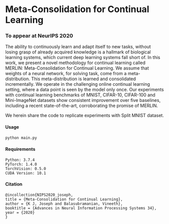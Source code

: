 # Meta-Consolidation for Continual Learning 
### To appear at NeurIPS 2020

The ability to continuously learn and adapt itself to new tasks, without losing grasp of already acquired knowledge is a hallmark of biological learning systems, which current deep learning systems fall short of. In this work, we present a novel methodology for continual learning called MERLIN: Meta-Consolidation for Continual Learning.
We assume that weights of a neural network, for solving task, come from a meta-distribution. This meta-distribution is learned and consolidated incrementally. We operate in the challenging online continual learning setting, where a data point is seen by the model only once.
Our experiments with continual learning benchmarks of MNIST, CIFAR-10, CIFAR-100 and Mini-ImageNet datasets show consistent improvement over five baselines, including a recent state-of-the-art, corroborating the promise of MERLIN.

We herein share the code to replicate experiments with Split MNIST dataset.

#### Usage

```python
python main.py
```

#### Requirements

```shell script
Python: 3.7.4
PyTorch: 1.4.0
TorchVision: 0.5.0
CUDA Version: 10.1 
```

#### Citation

``` 
@incollection{NIPS2020_joseph,
title = {Meta-Consolidation for Continual Learning},
author = {K J, Joseph and Balasubramanian, Vineeth},
booktitle = {Advances in Neural Information Processing Systems 34},
year = {2020}
}
```
